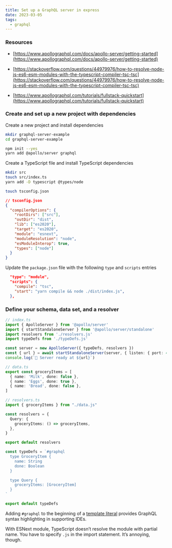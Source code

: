 ```yaml
---
title: Set up a GraphQL server in express
date: 2023-03-05
tags:
  - graphql
---
```


### Resources

- [https://www.apollographql.com/docs/apollo-server/getting-started](https://www.apollographql.com/docs/apollo-server/getting-started)

- [https://stackoverflow.com/questions/44979976/how-to-resolve-node-js-es6-esm-modules-with-the-typescript-compiler-tsc-tsc](https://stackoverflow.com/questions/44979976/how-to-resolve-node-js-es6-esm-modules-with-the-typescript-compiler-tsc-tsc)

- [https://www.apollographql.com/tutorials/fullstack-quickstart](https://www.apollographql.com/tutorials/fullstack-quickstart)

### Create and set up a new project with dependencies

Create a new project and install dependencies

```bash
mkdir graphql-server-example
cd graphql-server-example

npm init --yes
yarn add @apollo/server graphql
```

Create a TypeScript file and install TypeScript dependencies

```bash
mkdir src
touch src/index.ts
yarn add -D typescript @types/node

touch tsconfig.json
```

```json
// tsconfig.json
{
  "compilerOptions": {
    "rootDirs": ["src"],
    "outDir": "dist",
    "lib": ["es2020"],
    "target": "es2020",
    "module": "esnext",
    "moduleResolution": "node",
    "esModuleInterop": true,
    "types": ["node"]
  }
}
```

Update the `package.json` file with the following `type` and `scripts` entries

```json
  "type": "module",
  "scripts": {
    "compile": "tsc",
    "start": "yarn compile && node ./dist/index.js",
  },
```

### Define your schema, data set, and a resolver

```typescript
// index.ts
import { ApolloServer } from '@apollo/server'
import { startStandaloneServer } from '@apollo/server/standalone'
import resolvers from './resolvers.js'
import typeDefs from './typeDefs.js'

const server = new ApolloServer({ typeDefs, resolvers })
const { url } = await startStandaloneServer(server, { listen: { port: 4000 }})
console.log(`🚀 Server ready at ${url}`)
```

```typescript
// data.ts
export const groceryItems = [
  { name: 'Milk', done: false },
  { name: 'Eggs', done: true },
  { name: 'Bread', done: false },
]
```

```typescript
// resolvers.ts
import { groceryItems } from "./data.js"

const resolvers = {
  Query: {
    groceryItems: () => groceryItems,
  },
}

export default resolvers
```

```typescript
const typeDefs = `#graphql
  type GroceryItem {
    name: String
    done: Boolean
  }

  type Query {
    groceryItems: [GroceryItem]
  }
`

export default typeDefs
```

Adding `#graphql` to the beginning of a [template literal](https://developer.mozilla.org/en-US/docs/Web/JavaScript/Reference/Template_literals) provides GraphQL syntax highlighting in supporting IDEs.

With ESNext module, TypeScript doesn’t resolve the module with partial name. You have to specify `.js` in the import statement. It’s annoying, though.

